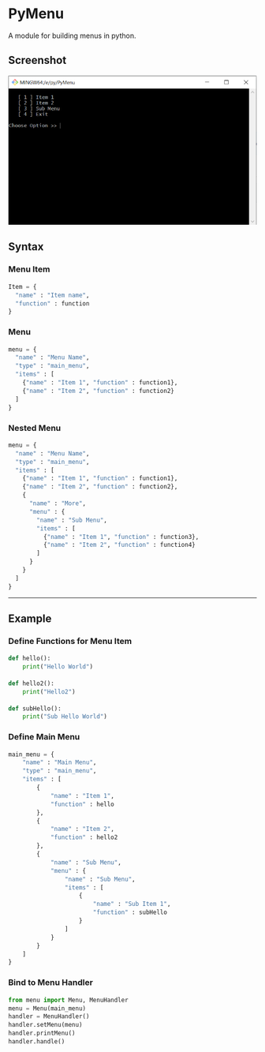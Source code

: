 # PyMenu
A module for building menus in python.

## Screenshot
![screenshot](/screenshot/snap1.png?raw=true "PyMenu Snap")

## Syntax
### Menu Item
```python
Item = {
  "name" : "Item name",
  "function" : function
}
```
### Menu
```python
menu = {
  "name" : "Menu Name",
  "type" : "main_menu",
  "items" : [
    {"name" : "Item 1", "function" : function1},
    {"name" : "Item 2", "function" : function2}
  ]
}
```
### Nested Menu
```python
menu = {
  "name" : "Menu Name",
  "type" : "main_menu",
  "items" : [
    {"name" : "Item 1", "function" : function1},
    {"name" : "Item 2", "function" : function2},
    {
      "name" : "More",
      "menu" : {
        "name" : "Sub Menu",
        "items" : [
          {"name" : "Item 1", "function" : function3},
          {"name" : "Item 2", "function" : function4}
        ]
      }
    }
  ]
}
```
---
## Example

### Define Functions for Menu Item
```python
def hello():
    print("Hello World")
    
def hello2():
    print("Hello2")
    
def subHello():
    print("Sub Hello World")
```
### Define Main Menu
```python
main_menu = {
    "name" : "Main Menu",
    "type" : "main_menu",
    "items" : [
        {
            "name" : "Item 1",
            "function" : hello
        },
        {
            "name" : "Item 2",
            "function" : hello2
        },
        {
            "name" : "Sub Menu",
            "menu" : {
                "name" : "Sub Menu",
                "items" : [
                    {
                        "name" : "Sub Item 1",
                        "function" : subHello
                    }
                ]
            }
        }
    ]
}
```
### Bind to Menu Handler
```python
from menu import Menu, MenuHandler
menu = Menu(main_menu)
handler = MenuHandler()
handler.setMenu(menu)
handler.printMenu()
handler.handle()
```
